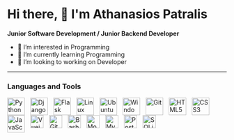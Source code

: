 # Hi there, 👋 I'm Athanasios Patralis

**Junior Software Development / Junior Backend Developer**

- 👀 I’m interested in Programming
- 🌱 I’m currently learning Programming
- 💞️ I’m looking to working on Developer

---
### Languages and Tools
<img src="https://cdn.jsdelivr.net/gh/devicons/devicon/icons/python/python-original.svg" alt="Python" width="40px" align="left" style="padding-right: 10px;" />
<img src="https://cdn.jsdelivr.net/gh/devicons/devicon/icons/django/django-plain.svg" alt="Django" width="40px" align="left" style="padding-right: 10px;" />
<img src="https://cdn.jsdelivr.net/gh/devicons/devicon/icons/flask/flask-original.svg" alt="Flask" width="40px" align="left" style="padding-right: 10px;" />
<!--
<img src="https://cdn.jsdelivr.net/gh/devicons/icons/php/php-original.svg" alt="PHP" width="40px" align="left" style="padding-right: 10px;" />
<img src="https://cdn.jsdelivr.net/gh/devicons/icons/laravel/laravel-plain-wordmark.svg" alt="Laravel" width="40px" align="left" style="padding-right: 10px;" />
<img src="https://cdn.jsdelivr.net/gh/devicons/icons/symfony/symfony-original.svg" alt="Symfony" width="40px" align="left" style="padding-right: 10px;" />
<img src="https://cdn.jsdelivr.net/gh/devicons/devicon/icons/ruby/ruby-original.svg" alt="Ruby" width="40px" align="left" style="padding-right: 10px;" />
<img src="https://cdn.jsdelivr.net/gh/devicons/devicon/icons/rails/rails-original-wordmark.svg" alt="Rails" width="40px" align="left" style="padding-right: 10px;" />
-->
<img src="https://cdn.jsdelivr.net/gh/devicons/devicon/icons/linux/linux-original.svg" alt="Linux" width="40px" align="left" style="padding-right: 10px;" />
<img src="https://cdn.jsdelivr.net/gh/devicons/devicon/icons/ubuntu/ubuntu-plain-wordmark.svg" alt="Ubuntu" width="40px" align="left" style="padding-right: 10px;" />
<img src="https://cdn.jsdelivr.net/gh/devicons/icons/windows8/windows8-original.svg" alt="Windows" width="40px" align="left" style="padding-right: 10px;" />
<img src="https://cdn.jsdelivr.net/gh/devicons/devicon/icons/git/git-original-wordmark.svg" alt="Git" width="40px" align="left" style="padding-right: 10px;" />
<img src="https://cdn.jsdelivr.net/gh/devicons/devicon/icons/html5/html5-original-wordmark.svg" alt="HTML5" width="40px" align="left" style="padding-right: 10px;" />
<img src="https://cdn.jsdelivr.net/gh/devicons/devicon/icons/css3/css3-original-wordmark.svg" alt="CSS3" width="40px" align="left" style="padding-right: 10px;" />
<img src="https://cdn.jsdelivr.net/gh/devicons/devicon/icons/javascript/javascript-original.svg" alt="JavaScript" width="40px" align="left" style="padding-right: 10px;" />
<!-- 
  <img src="https://cdn.jsdelivr.net/gh/devicons/icons/bootstrap/bootstrap-original.svg" alt="Bootstrap" width="30px" align="left" style="padding-right: 10px;" />
-->
<img src="https://cdn.jsdelivr.net/gh/devicons/devicon/icons/vuejs/vuejs-original-wordmark.svg" alt="Vuejs" width="30px" align="left" style="padding-right: 10px;" />
<img src="https://cdn.jsdelivr.net/gh/devicons/devicon/icons/github/github-original.svg" alt="GitHub" width="30px" align="left" style="padding-right: 10px;" />
<!-- 
  <img src="https://cdn.jsdelivr.net/gh/devicons/devicon/icons/gitlab/gitlab-original.svg" alt="GitLab" width="30px" align="left" style="padding-right: 10px;" />
-->
<img src="https://cdn.jsdelivr.net/gh/devicons/icons/bash/bash-original.svg" alt="Bash" width="30px" align="left" style="padding-right: 10px;" />
<img src="https://cdn.jsdelivr.net/gh/devicons/devicon/icons/mongodb/mongodb-original-wordmark.svg" alt="MongoDB" width="30px" align="left" style="padding-right: 10px;" />
<img src="https://cdn.jsdelivr.net/gh/devicons/devicon/icons/mysql/mysql-original-wordmark.svg" alt="MySQL" width="30px" align="left" style="padding-right: 10px;" />
<img src="https://cdn.jsdelivr.net/gh/devicons/devicon/icons/postgresql/postgresql-original-wordmark.svg" alt="PostgreSQL" width="30px" align="left" style="padding-right: 10px;" />
<img src="https://cdn.jsdelivr.net/gh/devicons/devicon/icons/sqlite/sqlite-original-wordmark.svg" alt="SQLite" width="30px" align="left" style="padding-right: 10px;" />
<!--
  <img src="https://cdn.jsdelivr.net/gh/devicons/devicon/icons/trello/trello-plain-wordmark.svg" alt="Trello" width="30px" align="left" style="padding-right: 10px;" />
  <img src="https://cdn.jsdelivr.net/gh/devicons/devicon/icons/vscode/vscode-original-wordmark.svg" alt="VSCode" width="30px" align="left" style="padding-right: 10px;" />
-->

# 
